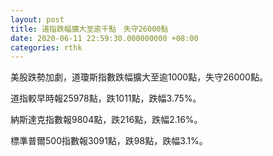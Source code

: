 ```yaml
---
layout: post
title: 道指跌幅擴大至逾千點　失守26000點
date: 2020-06-11 22:59:30.000000000 +08:00
categories: rthk
---
```


美股跌勢加劇，道瓊斯指數跌幅擴大至逾1000點，失守26000點。

道指較早時報25978點，跌1011點，跌幅3.75%。

納斯達克指數報9804點，跌216點，跌幅2.16%。

標準普爾500指數報3091點，跌98點，跌幅3.1%。

